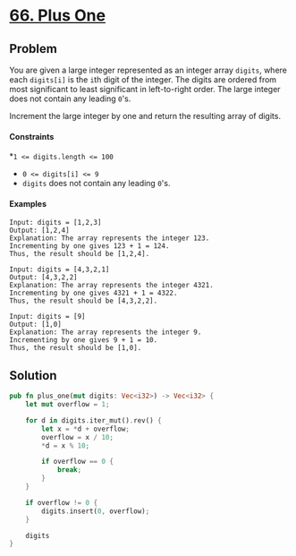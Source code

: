 # [66. Plus One](https://leetcode.com/problems/plus-one/)

## Problem

You are given a large integer represented as an integer array `digits`, where
each `digits[i]` is the `i`th digit of the integer. The digits are ordered from
most significant to least significant in left-to-right order. The large integer
does not contain any leading `0`'s.

Increment the large integer by one and return the resulting array of digits.

#### Constraints

*`1 <= digits.length <= 100`

* `0 <= digits[i] <= 9`
* `digits` does not contain any leading `0`'s.

#### Examples

```text
Input: digits = [1,2,3]
Output: [1,2,4]
Explanation: The array represents the integer 123.
Incrementing by one gives 123 + 1 = 124.
Thus, the result should be [1,2,4].
```

```text
Input: digits = [4,3,2,1]
Output: [4,3,2,2]
Explanation: The array represents the integer 4321.
Incrementing by one gives 4321 + 1 = 4322.
Thus, the result should be [4,3,2,2].
```

```text
Input: digits = [9]
Output: [1,0]
Explanation: The array represents the integer 9.
Incrementing by one gives 9 + 1 = 10.
Thus, the result should be [1,0].
```

## Solution

```rust
pub fn plus_one(mut digits: Vec<i32>) -> Vec<i32> {
    let mut overflow = 1;

    for d in digits.iter_mut().rev() {
        let x = *d + overflow;
        overflow = x / 10;
        *d = x % 10;

        if overflow == 0 {
            break;
        }
    }

    if overflow != 0 {
        digits.insert(0, overflow);
    }

    digits
}
```